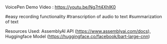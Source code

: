 VoicePen
Demo Video : https://youtu.be/Ng7rt4XhIK0

#easy recording functionality
#transcription of audio to text
#summarization of text

Resources Used:
AssemblyAI API (https://www.assemblyai.com/docs),
Huggingface Model (https://huggingface.co/facebook/bart-large-cnn)